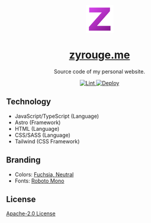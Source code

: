 <br>

<p align="center">
  <img src="./public/icon.png" width="75">
</p>

<h1 align="center">
  <a href="https://zyrouge.me/">zyrouge.me</a>
</h1>

<p align="center">
  Source code of my personal website.
</p>

<p align="center">
  <a href="https://github.com/zyrouge/zyrouge.me/actions/workflows/lint.yml">
    <img src="https://github.com/zyrouge/zyrouge.me/actions/workflows/lint.yml/badge.svg" title="Lint">
  </a>
  <a href="https://github.com/zyrouge/zyrouge.me/actions/workflows/deploy.yml">
    <img src="https://github.com/zyrouge/zyrouge.me/actions/workflows/deploy.yml/badge.svg" title="Deploy">
  </a>
</p>

## Technology

-   JavaScript/TypeScript (Language)
-   Astro (Framework)
-   HTML (Language)
-   CSS/SASS (Language)
-   Tailwind (CSS Framework)

## Branding

-   Colors: [Fuchsia, Neutral](https://tailwindcss.com/docs/customizing-colors#default-color-palette)
-   Fonts: [Roboto Mono](https://fonts.google.com/specimen/Roboto+Mono)

## License

[Apache-2.0 License](./LICENSE)
